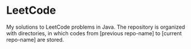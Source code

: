 # LeetCode
My solutions to LeetCode problems in Java. 
The repository is organized with directories, in which codes from [previous repo-name] to [current repo-name] are stored.
